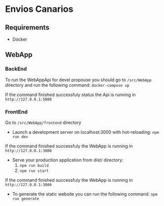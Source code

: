 # Envios Canarios

## Requirements
- Docker

## WebApp

### BackEnd

To run the WebAppApi for devel propouse you should go to `/src/WebApp` directory and run the following command:
`docker-compose up`

If the command finished successfuly status the Api is running in `http://127.0.0.1:5000`

### FrontEnd

Go to `/src/WebApp/frontend` directory

- Launch a development server on localhost:3000 with hot-reloading:
`npm run dev`

If the command finished successfuly the WebApp is running in `http://127.0.0.1:3000`

- Serve your production application from dist/ directory:
    1. `npm run build`
    2. `npm run start`

If the command finished successfuly the WebApp is running in `http://127.0.0.1:3000`

- To generate the static website you can run the following command:
`npm run generate`
